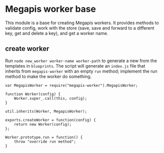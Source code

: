 # Megapis worker base

This module is a base for creating Megapis workers.  It provides methods to validate
config, work with the store (save, save and forward to a different key, get and delete
a key), and get a worker name.  

## create worker

Run `node new_worker worker-name worker-path` to generate a new from 
the templates in `blueprints`.  The script will generate an `index.js` file that 
inherits from `megapis-worker` with an empty `run` method; implement the run method
to make the worker do something.

````
var MegapisWorker = require("megapis-worker").MegapisWorker;

function Worker(config) {
    Worker.super_.call(this, config);
}
 
util.inherits(Worker, MegapisWorker);

exports.createWorker = function(config) {
    return new Worker(config);
};

Worker.prototype.run = function() {
    throw "override run method";
}
````

